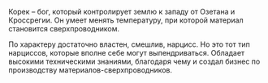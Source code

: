 Корек – бог, который контролирует землю к западу от Озетана и Кроссрегии. Он умеет менять температуру, при которой материал становится сверхпроводником.

По характеру достаточно властен, смешлив, нарцисс. Но это тот тип нарциссов, которые вполне себе могут выпендриваться. Обладает высокими техническими знаниями, благодаря чему и создал бизнес по производству материалов-сверхпроводников. 